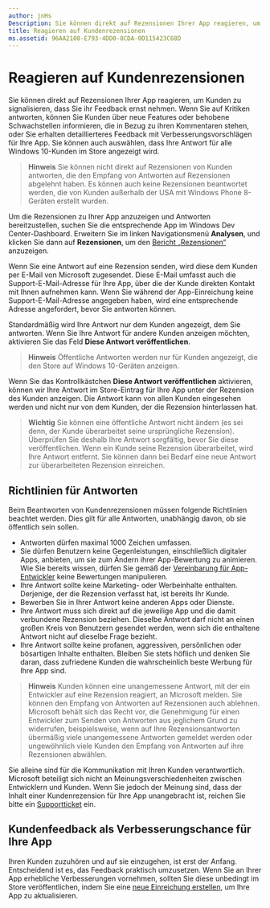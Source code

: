 ```yaml
---
author: jnHs
Description: Sie können direkt auf Rezensionen Ihrer App reagieren, um Kunden zu signalisieren, dass Sie ihr Feedback ernst nehmen.
title: Reagieren auf Kundenrezensionen
ms.assetid: 96AA2108-E793-4DD0-8CDA-0D115423C68D
---
```


# Reagieren auf Kundenrezensionen


Sie können direkt auf Rezensionen Ihrer App reagieren, um Kunden zu signalisieren, dass Sie ihr Feedback ernst nehmen. Wenn Sie auf Kritiken antworten, können Sie Kunden über neue Features oder behobene Schwachstellen informieren, die in Bezug zu ihren Kommentaren stehen, oder Sie erhalten detaillierteres Feedback mit Verbesserungsvorschlägen für Ihre App. Sie können auch auswählen, dass Ihre Antwort für alle Windows 10-Kunden im Store angezeigt wird.

> **Hinweis**  Sie können nicht direkt auf Rezensionen von Kunden antworten, die den Empfang von Antworten auf Rezensionen abgelehnt haben. Es können auch keine Rezensionen beantwortet werden, die von Kunden außerhalb der USA mit Windows Phone 8-Geräten erstellt wurden.

Um die Rezensionen zu Ihrer App anzuzeigen und Antworten bereitzustellen, suchen Sie die entsprechende App im Windows Dev Center-Dashboard. Erweitern Sie im linken Navigationsmenü **Analysen**, und klicken Sie dann auf **Rezensionen**, um den [Bericht „Rezensionen“](reviews-report.md) anzuzeigen.

Wenn Sie eine Antwort auf eine Rezension senden, wird diese dem Kunden per E-Mail von Microsoft zugesendet. Diese E-Mail umfasst auch die Support-E-Mail-Adresse für Ihre App, über die der Kunde direkten Kontakt mit Ihnen aufnehmen kann. Wenn Sie während der App-Einreichung keine Support-E-Mail-Adresse angegeben haben, wird eine entsprechende Adresse angefordert, bevor Sie antworten können.

Standardmäßig wird Ihre Antwort nur dem Kunden angezeigt, dem Sie antworten. Wenn Sie Ihre Antwort für andere Kunden anzeigen möchten, aktivieren Sie das Feld **Diese Antwort veröffentlichen**.

> **Hinweis**  Öffentliche Antworten werden nur für Kunden angezeigt, die den Store auf Windows 10-Geräten anzeigen.

Wenn Sie das Kontrollkästchen **Diese Antwort veröffentlichen** aktivieren, können wir Ihre Antwort im Store-Eintrag für Ihre App unter der Rezension des Kunden anzeigen. Die Antwort kann von allen Kunden eingesehen werden und nicht nur von dem Kunden, der die Rezension hinterlassen hat.

> **Wichtig**  Sie können eine öffentliche Antwort nicht ändern (es sei denn, der Kunde überarbeitet seine ursprüngliche Rezension). Überprüfen Sie deshalb Ihre Antwort sorgfältig, bevor Sie diese veröffentlichen. Wenn ein Kunde seine Rezension überarbeitet, wird Ihre Antwort entfernt. Sie können dann bei Bedarf eine neue Antwort zur überarbeiteten Rezension einreichen.

## Richtlinien für Antworten


Beim Beantworten von Kundenrezensionen müssen folgende Richtlinien beachtet werden. Dies gilt für alle Antworten, unabhängig davon, ob sie öffentlich sein sollen.

-   Antworten dürfen maximal 1000 Zeichen umfassen.
-   Sie dürfen Benutzern keine Gegenleistungen, einschließlich digitaler Apps, anbieten, um sie zum Ändern ihrer App-Bewertung zu animieren. Wie Sie bereits wissen, dürfen Sie gemäß der [Vereinbarung für App-Entwickler](https://msdn.microsoft.com/library/windows/apps/hh694058) keine Bewertungen manipulieren.
-   Ihre Antwort sollte keine Marketing- oder Werbeinhalte enthalten. Derjenige, der die Rezension verfasst hat, ist bereits Ihr Kunde.
-   Bewerben Sie in Ihrer Antwort keine anderen Apps oder Dienste.
-   Ihre Antwort muss sich direkt auf die jeweilige App und die damit verbundene Rezension beziehen. Dieselbe Antwort darf nicht an einen großen Kreis von Benutzern gesendet werden, wenn sich die enthaltene Antwort nicht auf dieselbe Frage bezieht.
-   Ihre Antwort sollte keine profanen, aggressiven, persönlichen oder bösartigen Inhalte enthalten. Bleiben Sie stets höflich und denken Sie daran, dass zufriedene Kunden die wahrscheinlich beste Werbung für Ihre App sind.

> **Hinweis**  Kunden können eine unangemessene Antwort, mit der ein Entwickler auf eine Rezension reagiert, an Microsoft melden. Sie können den Empfang von Antworten auf Rezensionen auch ablehnen.
Microsoft behält sich das Recht vor, die Genehmigung für einen Entwickler zum Senden von Antworten aus jeglichem Grund zu widerrufen, beispielsweise, wenn auf Ihre Rezensionsantworten übermäßig viele unangemessene Antworten gemeldet werden oder ungewöhnlich viele Kunden den Empfang von Antworten auf ihre Rezensionen abwählen.

Sie alleine sind für die Kommunikation mit Ihren Kunden verantwortlich. Microsoft beteiligt sich nicht an Meinungsverschiedenheiten zwischen Entwicklern und Kunden. Wenn Sie jedoch der Meinung sind, dass der Inhalt einer Kundenrezension für Ihre App unangebracht ist, reichen Sie bitte ein [Supportticket](http://go.microsoft.com/fwlink/p/?LinkID=401178) ein.

## Kundenfeedback als Verbesserungschance für Ihre App


Ihren Kunden zuzuhören und auf sie einzugehen, ist erst der Anfang. Entscheidend ist es, das Feedback praktisch umzusetzen. Wenn Sie an Ihrer App erhebliche Verbesserungen vornehmen, sollten Sie diese unbedingt im Store veröffentlichen, indem Sie eine [neue Einreichung erstellen](app-submissions.md), um Ihre App zu aktualisieren.


<!--HONumber=May16_HO2-->


